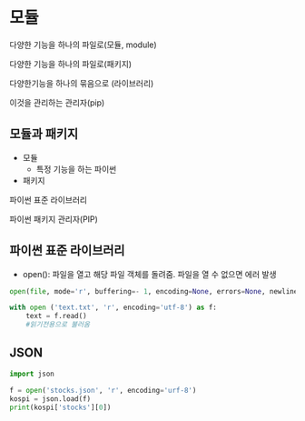 # 모듈

다양한 기능을 하나의 파일로(모듈, module)

다양한 기능을 하나의 파일로(패키지)

다양한기능을 하나의 묶음으로 (라이브러리)

이것을 관리하는 관리자(pip)

## 모듈과 패키지

-   모듈
    -   특정 기능을 하는 파이썬
-   패키지

파이썬 표준 라이브러리

파이썬 패키지 관리자(PIP)

## 파이썬 표준 라이브러리

-   open(): 파일을 열고 해당 파일 객체를 돌려줌. 파일을 열 수 없으면 에러 발생

```python
open(file, mode='r', buffering=- 1, encoding=None, errors=None, newline=None, closefd=True, opener=None)
```

```python
with open ('text.txt', 'r', encoding='utf-8') as f:
    text = f.read()
    #읽기전용으로 불러옴
```

## JSON

```python
import json

f = open('stocks.json', 'r', encoding='urf-8')
kospi = json.load(f)
print(kospi['stocks'][0])
```
